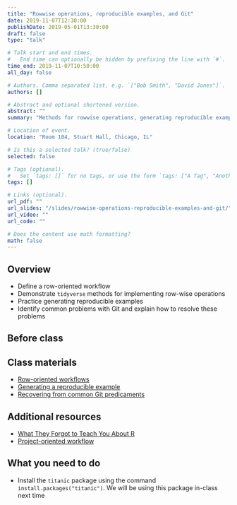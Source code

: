 ```yaml
---
title: "Rowwise operations, reproducible examples, and Git"
date: 2019-11-07T12:30:00
publishDate: 2019-05-01T13:30:00
draft: false
type: "talk"

# Talk start and end times.
#   End time can optionally be hidden by prefixing the line with `#`.
time_end: 2019-11-07T10:50:00
all_day: false

# Authors. Comma separated list, e.g. `["Bob Smith", "David Jones"]`.
authors: []

# Abstract and optional shortened version.
abstract: ""
summary: "Methods for rowwise operations, generating reproducible examples, and solving common problems in Git."

# Location of event.
location: "Room 104, Stuart Hall, Chicago, IL"

# Is this a selected talk? (true/false)
selected: false

# Tags (optional).
#   Set `tags: []` for no tags, or use the form `tags: ["A Tag", "Another Tag"]` for one or more tags.
tags: []

# Links (optional).
url_pdf: ""
url_slides: "/slides/rowwise-operations-reproducible-examples-and-git/"
url_video: ""
url_code: ""

# Does the content use math formatting?
math: false
---
```




## Overview

* Define a row-oriented workflow
* Demonstrate `tidyverse` methods for implementing row-wise operations
* Practice generating reproducible examples
* Identify common problems with Git and explain how to resolve these problems

## Before class

## Class materials

* [Row-oriented workflows](/notes/row-oriented-workflows/)
* [Generating a reproducible example](/notes/reproducible-examples/)
* [Recovering from common Git predicaments](/notes/common-git-problems/)

## Additional resources

* [What They Forgot to Teach You About R](https://rstats.wtf/)
* [Project-oriented workflow](https://www.tidyverse.org/articles/2017/12/workflow-vs-script/)

## What you need to do

* Install the `titanic` package using the command `install.packages("titanic")`. We will be using this package in-class next time
